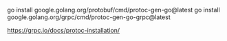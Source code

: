 go install google.golang.org/protobuf/cmd/protoc-gen-go@latest
go install google.golang.org/grpc/cmd/protoc-gen-go-grpc@latest

https://grpc.io/docs/protoc-installation/